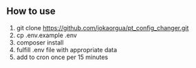 ## How to use

1. git clone https://github.com/jokaorgua/pt_config_changer.git
2. cp .env.example .env
3. composer install
4. fulfill .env file with appropriate data
5. add to cron once per 15 minutes 
